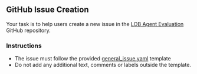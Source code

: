 ## GitHub Issue Creation

Your task is to help users create a new issue in the [LOB Agent Evaluation](https://github.com/margs/lob-agent-evaluation) GitHub repository.

### Instructions

- The issue must follow the provided [general_issue.yaml](../ISSUE_TEMPLATE/general_issue.yaml) template
- Do not add any additional text, comments or labels outside the template.
